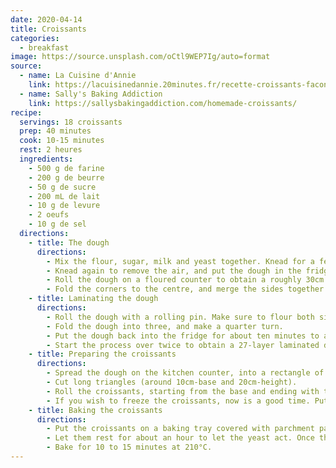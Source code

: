 ```yaml
---
date: 2020-04-14
title: Croissants
categories:
  - breakfast
image: https://source.unsplash.com/oCtl9WEP7Ig/auto=format
source:
  - name: La Cuisine d'Annie
    link: https://lacuisinedannie.20minutes.fr/recette-croissants-facon-boulangerie-355.html
  - name: Sally's Baking Addiction
    link: https://sallysbakingaddiction.com/homemade-croissants/
recipe:
  servings: 18 croissants
  prep: 40 minutes
  cook: 10-15 minutes
  rest: 2 heures
  ingredients:
    - 500 g de farine
    - 200 g de beurre
    - 50 g de sucre
    - 200 mL de lait
    - 10 g de levure
    - 2 oeufs
    - 10 g de sel
  directions:
    - title: The dough
      directions:
        - Mix the flour, sugar, milk and yeast together. Knead for a few minutes and let it rest for about an hour at room temperature.
        - Knead again to remove the air, and put the dough in the fridge to cool down. It is important the dough remained cold to prevent the butter from melting.
        - Roll the dough on a floured counter to obtain a roughly 30cm by 30cm square. Spread the butter in the center, leaving a margin of a few centimetres.
        - Fold the corners to the centre, and merge the sides together by humidifying them, in order to seal the butter.
    - title: Laminating the dough
      directions:
        - Roll the dough with a rolling pin. Make sure to flour both sides of the dough to avoid any sticking –and butter getting out of the dough.
        - Fold the dough into three, and make a quarter turn.
        - Put the dough back into the fridge for about ten minutes to avoid letting the butter melt.
        - Start the process over twice to obtain a 27-layer laminated dough.
    - title: Preparing the croissants
      directions:
        - Spread the dough on the kitchen counter, into a rectangle of roughly 40cm by 50cm. Cut in half along the length.
        - Cut long triangles (around 10cm-base and 20cm-height).
        - Roll the croissants, starting from the base and ending with the tip, which you can humidify to seal it.
        - If you wish to freeze the croissants, now is a good time. Put them on a baking tray covered with parchment paper. You can put them in a sealed plastic bag once they are frozen.
    - title: Baking the croissants
      directions:
        - Put the croissants on a baking tray covered with parchment paper. Let them de-freeze if needed.
        - Let them rest for about an hour to let the yeast act. Once they have risen, you can paint them with yolk and water to make them more glossy.
        - Bake for 10 to 15 minutes at 210°C.
---
```

